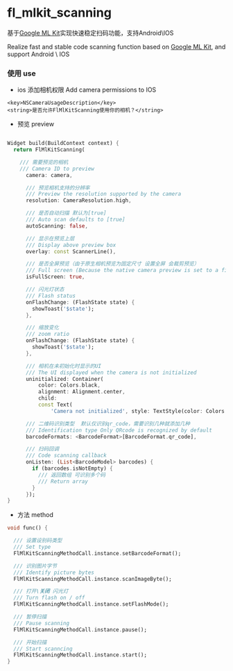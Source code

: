 # fl_mlkit_scanning

基于[Google ML Kit](https://developers.google.com/ml-kit/vision/barcode-scanning)实现快速稳定扫码功能，支持Android\IOS

Realize fast and stable code scanning function based on [Google ML Kit](https://developers.google.com/ml-kit/vision/barcode-scanning), and support Android \ IOS

### 使用 use

- ios 添加相机权限 Add camera permissions to IOS

```plist
<key>NSCameraUsageDescription</key>
<string>是否允许FlMlKitScanning使用你的相机？</string>
```

- 预览 preview

```dart

Widget build(BuildContext context) {
  return FlMlKitScanning(

    /// 需要预览的相机
    /// Camera ID to preview
      camera: camera,

      /// 预览相机支持的分辨率
      /// Preview the resolution supported by the camera
      resolution: CameraResolution.high,

      /// 是否自动扫描 默认为[true]
      /// Auto scan defaults to [true]
      autoScanning: false,

      /// 显示在预览上层
      /// Display above preview box
      overlay: const ScannerLine(),

      /// 是否全屏预览（由于原生相机预览为固定尺寸 设置全屏 会裁剪预览）
      /// Full screen (Because the native camera preview is set to a fixed size, the full screen will crop the preview)
      isFullScreen: true,

      /// 闪光灯状态
      /// Flash status
      onFlashChange: (FlashState state) {
        showToast('$state');
      },

      /// 缩放变化
      /// zoom ratio
      onFlashChange: (FlashState state) {
        showToast('$state');
      },

      /// 相机在未初始化时显示的UI
      /// The UI displayed when the camera is not initialized
      uninitialized: Container(
          color: Colors.black,
          alignment: Alignment.center,
          child:
          const Text(
              'Camera not initialized', style: TextStyle(color: Colors.white))),

      /// 二维码识别类型  默认仅识别qr_code，需要识别几种就添加几种
      /// Identification type Only QRcode is recognized by default
      barcodeFormats: <BarcodeFormat>[BarcodeFormat.qr_code],

      /// 扫码回调
      /// Code scanning callback
      onListen: (List<BarcodeModel> barcodes) {
        if (barcodes.isNotEmpty) {
          /// 返回数组 可识别多个码
          /// Return array
        }
      });
}

```

- 方法 method

```dart
void func() {

  /// 设置设别码类型
  /// Set type
  FlMlKitScanningMethodCall.instance.setBarcodeFormat();

  /// 识别图片字节
  /// Identify picture bytes
  FlMlKitScanningMethodCall.instance.scanImageByte();

  /// 打开\关闭 闪光灯 
  /// Turn flash on / off
  FlMlKitScanningMethodCall.instance.setFlashMode();

  /// 暂停扫描
  /// Pause scanning
  FlMlKitScanningMethodCall.instance.pause();

  /// 开始扫描
  /// Start scanncing
  FlMlKitScanningMethodCall.instance.start();
}

```